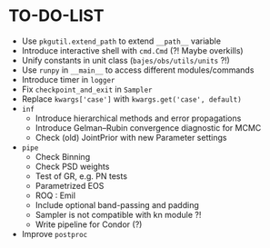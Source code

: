 # TO-DO-LIST

* Use `pkgutil.extend_path` to extend `__path__` variable
* Introduce interactive shell with `cmd.Cmd` (?! Maybe overkills)
* Unify constants in unit class (`bajes/obs/utils/units` ?!)
* Use `runpy`  in `__main__` to access different modules/commands
* Introduce timer in `logger`
* Fix `checkpoint_and_exit` in `Sampler`
* Replace `kwargs['case']` with `kwargs.get('case', default)`
* `inf`
   * Introduce hierarchical methods and error propagations
   * Introduce Gelman–Rubin convergence diagnostic for MCMC
   * Check (old) JointPrior with new Parameter settings 
* `pipe`
   * Check Binning
   * Check PSD weights
   * Test of GR, e.g. PN tests
   * Parametrized EOS
   * ROQ : Emil
   * Include optional band-passing and padding
   * Sampler is not compatible with kn module ?!
   * Write pipeline for Condor (?)
* Improve `postproc`
